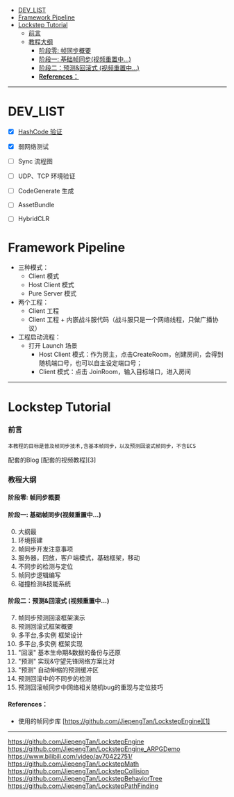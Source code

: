 
- [DEV\_LIST](#dev_list)
- [Framework Pipeline](#framework-pipeline)
- [Lockstep Tutorial](#lockstep-tutorial)
    - [前言](#前言)
    - [教程大纲](#教程大纲)
      - [阶段零: 帧同步概要](#阶段零-帧同步概要)
      - [阶段一: 基础帧同步(视频重置中...)](#阶段一-基础帧同步视频重置中)
      - [阶段二：预测\&回滚式 (视频重置中...)](#阶段二预测回滚式-视频重置中)
      - [**References：**](#references)



---

# DEV_LIST

- [X] [HashCode 验证](/Doc/HashCode%20%E9%AA%8C%E8%AF%81.md)
- [X] 弱网络测试

- [ ] Sync 流程图
- [ ] UDP、TCP 环境验证
- [ ] CodeGenerate 生成
- [ ] AssetBundle
- [ ] HybridCLR


# Framework Pipeline

- 三种模式：
  - Client 模式
  - Host Client 模式
  - Pure Server 模式
- 两个工程：
  - Client 工程
  - Client 工程 + 内嵌战斗服代码（战斗服只是一个网络线程，只做广播协议）
- 工程启动流程：
  - 打开 Launch 场景
    - Host Client 模式：作为房主，点击CreateRoom，创建房间，会得到随机端口号，也可以自主设定端口号；
    - Client 模式：点击 JoinRoom，输入目标端口，进入房间





---
#  Lockstep Tutorial

### 前言
	本教程的目标是普及帧同步技术,含基本帧同步，以及预测回滚式帧同步，不含ECS
配套的Blog 
[配套的视频教程][3]


### 教程大纲
#### 阶段零: 帧同步概要

#### 阶段一: 基础帧同步(视频重置中...)
0. 大纲最  
1. 环境搭建
2. 帧同步开发注意事项  
3. 服务器，回放，客户端模式，基础框架，移动  
4. 不同步的检测与定位  
5. 帧同步逻辑编写  
6. 碰撞检测&技能系统  

#### 阶段二：预测&回滚式 (视频重置中...)
7. 帧同步预测回滚框架演示  
8. 预测回滚式框架概要 
9. 多平台,多实例 框架设计 
10. 多平台,多实例 框架实现  
11. "回滚" 基本生命期&数据的备份与还原  
12. "预测" 实现&守望先锋网络方案比对  
13. "预测" 自动伸缩的预测缓冲区  
14. 预测回滚中的不同步的检测  
15. 预测回滚帧同步中网络相关随机bug的重现与定位技巧  

#### **References：** 
- 使用的帧同步库 [https://github.com/JiepengTan/LockstepEngine][1]

---

<https://github.com/JiepengTan/LockstepEngine>
<https://github.com/JiepengTan/LockstepEngine_ARPGDemo>
<https://www.bilibili.com/video/av70422751/>
<https://github.com/JiepengTan/LockstepMath>
<https://github.com/JiepengTan/LockstepCollision>
<https://github.com/JiepengTan/LockstepBehaviorTree>
<https://github.com/JiepengTan/LockstepPathFinding>




